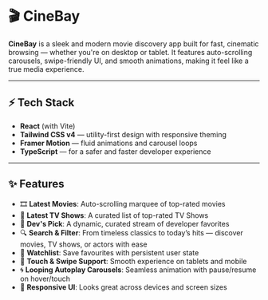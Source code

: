 # 🎬 CineBay

**CineBay** is a sleek and modern movie discovery app built for fast, cinematic browsing — whether you're on desktop or tablet. It features auto-scrolling carousels, swipe-friendly UI, and smooth animations, making it feel like a true media experience.

---

## ⚡ Tech Stack

- **React** (with Vite)
- **Tailwind CSS v4** — utility-first design with responsive theming
- **Framer Motion** — fluid animations and carousel loops
- **TypeScript** — for a safer and faster developer experience

---

## ✨ Features

- 🎞️ **Latest Movies**: Auto-scrolling marquee of top-rated movies
- 🍿 **Latest TV Shows**: A curated list of top-rated TV Shows
- 🎯 **Dev's Pick**: A dynamic, curated stream of developer favorites
- 🔍 **Search & Filter**: From timeless classics to today’s hits — discover movies, TV shows, or actors with ease
- 📁 **Watchlist**: Save favourites with persistent user state
- 📱 **Touch & Swipe Support**: Smooth experience on tablets and mobile
- 🌀 **Looping Autoplay Carousels**: Seamless animation with pause/resume on hover/touch
- 🌄 **Responsive UI**: Looks great across devices and screen sizes